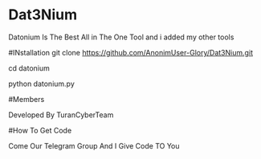 # Dat3Nium
Datonium Is The Best All in The One Tool and i added my other tools

#INstallation 
git clone https://github.com/AnonimUser-Glory/Dat3Nium.git

cd datonium

python datonium.py

#Members

Developed By TuranCyberTeam

#How To Get Code

Come Our Telegram Group And I Give Code TO You



